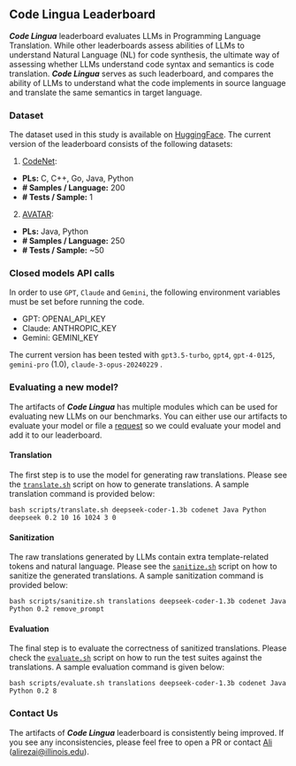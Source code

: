 ## Code Lingua Leaderboard

***Code Lingua*** leaderboard evaluates LLMs in Programming Language Translation. While other leaderboards assess abilities of LLMs to understand Natural Language (NL) for code synthesis, the ultimate way of assessing whether LLMs understand code syntax and semantics is code translation. ***Code Lingua*** serves as such leaderboard, and compares the ability of LLMs to understand what the code implements in source language and translate the same semantics in target language.

### Dataset

The dataset used in this study is available on [HuggingFace](https://huggingface.co/iidai). The current version of the leaderboard consists of the following datasets:

1. [CodeNet](https://github.com/IBM/Project_CodeNet):
- **PLs:** C, C++, Go, Java, Python
- **\# Samples / Language:** 200
- **\# Tests / Sample:** 1

2. [AVATAR](https://github.com/wasiahmad/AVATAR):
- **PLs:** Java, Python
- **\# Samples / Language:** 250
- **\# Tests / Sample:** ~50

### Closed models API calls
In order to use `GPT`, `Claude` and `Gemini`, the following environment variables must be set before running the code. 
- GPT:  OPENAI_API_KEY
- Claude: ANTHROPIC_KEY
- Gemini: GEMINI_KEY

The current version has been tested with `gpt3.5-turbo`, `gpt4`, `gpt-4-0125`, `gemini-pro` (1.0), `claude-3-opus-20240229` .

### Evaluating a new model?

The artifacts of ***Code Lingua*** has multiple modules which can be used for evaluating new LLMs on our benchmarks. You can either use our artifacts to evaluate your model or file a [request](https://github.com/codetlingua/codetlingua/issues/new?assignees=&labels=model+eval&projects=&template=model_eval_request.yml&title=%F0%9F%A4%97+%5BREQUEST%5D+-+%3CMODEL_NAME%3E) so we could evaluate your model and add it to our leaderboard.

#### Translation

The first step is to use the model for generating raw translations. Please see the [`translate.sh`](/scripts/translate.sh) script on how to generate translations. A sample translation command is provided below:

```
bash scripts/translate.sh deepseek-coder-1.3b codenet Java Python deepseek 0.2 10 16 1024 3 0
```

#### Sanitization

The raw translations generated by LLMs contain extra template-related tokens and natural language. Please see the [`sanitize.sh`](/scripts/sanitize.sh) script on how to sanitize the generated translations. A sample sanitization command is provided below:

```
bash scripts/sanitize.sh translations deepseek-coder-1.3b codenet Java Python 0.2 remove_prompt
```

#### Evaluation

The final step is to evaluate the correctness of sanitized translations. Please check the [`evaluate.sh`](/scripts/evaluate.sh) script on how to run the test suites against the translations. A sample evaluation command is given below:

```
bash scripts/evaluate.sh translations deepseek-coder-1.3b codenet Java Python 0.2 8
```

### Contact Us
The artifacts of ***Code Lingua*** leaderboard is consistently being improved. If you see any inconsistencies, please feel free to open a PR or contact [Ali](https://alirezai.cs.illinois.edu) ([alirezai@illinois.edu](mailto:alirezai@illinois.edu)).
